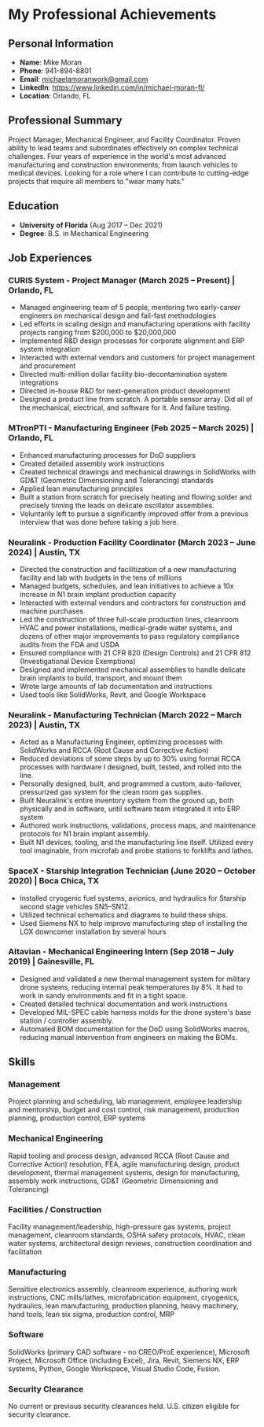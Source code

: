 # My Professional Achievements

## Personal Information
- **Name**: Mike Moran
- **Phone**: 941-894-8801
- **Email**: michaelamoranwork@gmail.com
- **LinkedIn**: https://www.linkedin.com/in/michael-moran-fl/
- **Location**: Orlando, FL

## Professional Summary
Project Manager, Mechanical Engineer, and Facility Coordinator. Proven ability to lead teams and subordinates effectively on complex technical challenges. Four years of experience in the world's most advanced manufacturing and construction environments; from launch vehicles to medical devices. Looking for a role where I can contribute to cutting-edge projects that require all members to "wear many hats."

## Education
- **University of Florida** (Aug 2017 – Dec 2021)
- **Degree**: B.S. in Mechanical Engineering

## Job Experiences

### CURIS System - Project Manager (March 2025 – Present) | Orlando, FL
- Managed engineering team of 5 people, mentoring two early-career engineers on mechanical design and fail-fast methodologies
- Led efforts in scaling design and manufacturing operations with facility projects ranging from $200,000 to $20,000,000
- Implemented R&D design processes for corporate alignment and ERP system integration
- Interacted with external vendors and customers for project management and procurement
- Directed multi-million dollar facility bio-decontamination system integrations
- Directed in-house R&D for next-generation product development
- Designed a product line from scratch. A portable sensor array. Did all of the mechanical, electrical, and software for it. And failure testing.

### MTronPTI - Manufacturing Engineer (Feb 2025 – March 2025) | Orlando, FL
- Enhanced manufacturing processes for DoD suppliers
- Created detailed assembly work instructions
- Created technical drawings and mechanical drawings in SolidWorks with GD&T (Geometric Dimensioning and Tolerancing) standards
- Applied lean manufacturing principles
- Built a station from scratch for precisely heating and flowing solder and precisely tinning the leads on delicate oscillator assemblies.
- Voluntarily left to pursue a significantly improved offer from a previous interview that was done before taking a job here.

### Neuralink - Production Facility Coordinator (March 2023 – June 2024) | Austin, TX
- Directed the construction and facilitization of a new manufacturing facility and lab with budgets in the tens of millions
- Managed budgets, schedules, and lean initiatives to achieve a 10x increase in N1 brain implant production capacity
- Interacted with external vendors and contractors for construction and machine purchases
- Led the construction of three full-scale production lines, cleanroom HVAC and power installations, medical-grade water systems, and dozens of other major improvements to pass regulatory compliance audits from the FDA and USDA
- Ensured compliance with 21 CFR 820 (Design Controls) and 21 CFR 812 (Investigational Device Exemptions)
- Designed and implemented mechanical assemblies to handle delicate brain implants to build, transport, and mount them
- Wrote large amounts of lab documentation and instructions
- Used tools like SolidWorks, Revit, and Google Workspace

### Neuralink - Manufacturing Technician (March 2022 – March 2023) | Austin, TX
- Acted as a Manufacturing Engineer, optimizing processes with SolidWorks and RCCA (Root Cause and Corrective Action)
- Reduced deviations of some steps by up to 30% using formal RCCA processes with hardware I designed, built, tested, and rolled into the line.
- Personally designed, built, and programmed a custom, auto-failover, pressurized gas system for the clean room gas supplies.
- Built Neuralink's entire inventory system from the ground up, both physically and in software, until software team integrated it into ERP system
- Authored work instructions, validations, process maps, and maintenance protocols for N1 brain implant assembly.
- Built N1 devices, tooling, and the manufacturing line itself. Utilized every tool imaginable, from microfab and probe stations to forklifts and lathes.

### SpaceX - Starship Integration Technician (June 2020 – October 2020) | Boca Chica, TX
- Installed cryogenic fuel systems, avionics, and hydraulics for Starship second stage vehicles SN5–SN12.
- Utilized technical schematics and diagrams to build these ships.
- Used Siemens NX to help improve manufacturing step of installing the LOX downcomer installation by several hours

### Altavian - Mechanical Engineering Intern (Sep 2018 – July 2019) | Gainesville, FL
- Designed and validated a new thermal management system for military drone systems, reducing internal peak temperatures by 8%. It had to work in sandy environments and fit in a tight space.
- Created detailed technical documentation and work instructions
- Developed MIL-SPEC cable harness molds for the drone system's base station / controller assembly.
- Automated BOM documentation for the DoD using SolidWorks macros, reducing manual intervention from engineers on making the BOMs.

## Skills

### Management
Project planning and scheduling, lab management, employee leadership and mentorship, budget and cost control, risk management, production planning, production control, ERP systems

### Mechanical Engineering
Rapid tooling and process design, advanced RCCA (Root Cause and Corrective Action) resolution, FEA, agile manufacturing design, product development, thermal management systems, design for manufacturing, assembly work instructions, GD&T (Geometric Dimensioning and Tolerancing)

### Facilities / Construction
Facility management/leadership, high-pressure gas systems, project management, cleanroom standards, OSHA safety protocols, HVAC, clean water systems, architectural design reviews, construction coordination and facilitation

### Manufacturing
Sensitive electronics assembly, cleanroom experience, authoring work instructions, CNC mills/lathes, microfabrication equipment, cryogenics, hydraulics, lean manufacturing, production planning, heavy machinery, hand tools, lean six sigma, production control, MRP

### Software
SolidWorks (primary CAD software - no CREO/ProE experience), Microsoft Project, Microsoft Office (including Excel), Jira, Revit, Siemens NX, ERP systems, Python, Google Workspace, Visual Studio Code, Fusion.

### Security Clearance
No current or previous security clearances held. U.S. citizen eligible for security clearance.
